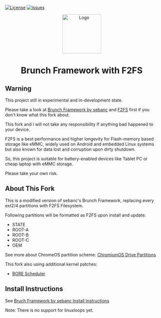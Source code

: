 <div id="top"></div>

<!-- Shields/Logos -->
[![License][license-shield]][license-url]
[![Issues][issues-shield]][issues-url]

<!-- Project Logo -->
<p align="center">
  <a href="https://github.com/NETiSACK/brunch-f2fs" title="Brunch">
   <img src="./Images/decon_icon-512.png" width="128px" alt="Logo"/>
  </a>
</p>
<h1 align="center">Brunch Framework with F2FS</h1>

<!-- Warning -->
## Warning

This project still in experimental and in-development state.

Please take a look at [Brunch Framework by sebanc][bruch-framework] and [F2FS][f2fs] first if you don't know what this fork about.

This fork and I will not take any responsibility If anything bad happened to your device.

F2FS is a best performance and higher longevity for Flash-memory based storage like eMMC, widely used on Android and embedded Linux systems but also known for data lost and corruption upon dirty shutdown.

So, this project is suitable for battery-enabled devices like Tablet PC or cheap laptop with eMMC storage.

Please take your own risk.

<!-- Project Brief -->
## About This Fork

This is a modified version of sebanc's Brunch Framework, replacing every ext2/4 partitions with F2FS Filesystem.

Following partitions will be formatted as F2FS upon install and update:
- STATE
- ROOT-A
- ROOT-B
- ROOT-C
- OEM

See more about ChromeOS partition scheme: [ChromiumOS Drive Partitions][chromiumos-drive-partitions]

This fork also using additional kernel patches:
- [BORE Scheduler][bore-scheduler]

## Install Instructions

See [Bruch Framework by sebanc Install Instructions][brunch-framework-install-instructions]

Note: There is no support for linuxloops yet.

<!-- Reference Links -->
<!-- Badges -->
[license-shield]: https://img.shields.io/github/license/NETiSACK/brunch-f2fs?label=License&logo=Github&style=flat-square
[license-url]: ./LICENSE
[issues-shield]: https://img.shields.io/github/issues/NETiSACK/brunch-f2fs?label=Issues&logo=Github&style=flat-square
[issues-url]: https://github.com/NETiSACK/brunch-f2fs/issues

<!-- Outbound Links -->
[bruch-framework]: https://github.com/sebanc/brunch
[f2fs]: https://en.wikipedia.org/wiki/F2FS
[chromiumos-drive-partitions]: https://chromium.googlesource.com/chromiumos/docs/+/4cc01f100c5fa7c675dce8ad3742f9c00726f506/disk_format.md#drive-partitions
[brunch-framework-install-instructions]: https://github.com/sebanc/brunch#install-instructions
[kernel-compiler-patch]: https://github.com/graysky2/kernel_compiler_patch
[bore-scheduler]: https://github.com/firelzrd/bore-scheduler